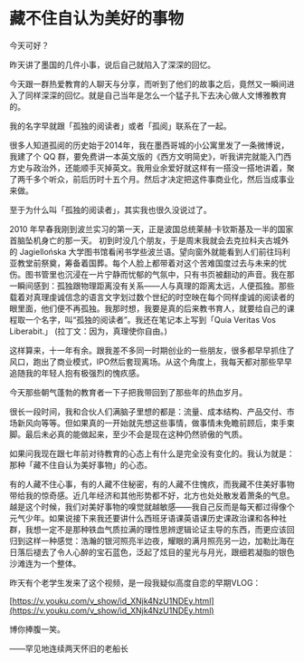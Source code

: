 # 藏不住自认为美好的事物

今天可好？

昨天讲了墨国的几件小事，说后自己就陷入了深深的回忆。

今天跟一群热爱教育的人聊天与分享，而听到了他们的故事之后，竟然又一瞬间进入了同样深深的回忆。就是自己当年是怎么一个猛子扎下去决心做人文博雅教育的。

我的名字早就跟「孤独的阅读者」或者「孤阅」联系在了一起。

很多人知道孤阅的历史始于2014年，我在墨西哥城的小公寓里发了一条微博说，我建了个 QQ 群，要免费讲一本英文版的《西方文明简史》，听我讲完就能入门西方史与政治外，还能顺手灭掉英文。我用业余爱好就这样有一搭没一搭地讲着，聚了两千多个听众，前后历时十五个月。然后才决定把这件事商业化，然后当成事业来做。

至于为什么叫「孤独的阅读者」，其实我也很久没说过了。

2010 年早春我刚到波兰实习的第一天，正是波国总统莱赫·卡钦斯基及一半的国家首脑坠机身亡的那一天。 初到时没几个朋友，于是周末我就会去克拉科夫古城外的 Jagiellońska 大学图书馆看闲书学些波兰语。望向窗外就能看到人们前往玛利亚教堂前祭奠，筹备着国葬。每个人脸上都带着对这个苦难国度过去与未来的忧伤。图书管里也沉浸在一片宁静而忧郁的气氛中，只有书页被翻动的声音。我在那一瞬间感到：孤独跟物理距离没有关系——人与真理的距离太远，人便孤独。那些载着对真理虔诚信念的语言文字划过数个世纪的时空映在每个同样虔诚的阅读者的眼里面，他们便不再孤独。我那时想，我要是真的后来教书育人，就要给自己的课程取一个名字，叫“孤独的阅读者”。我还在笔记本上写到「Quia Veritas Vos Liberabit.」 (拉丁文：因为，真理使你自由。)

这样算来，十一年有余。跟我差不多同一时期创业的一些朋友，很多都早早抓住了风口，跑出了商业模式，IPO然后套现离场。从这个角度上，我每天都对那些早早追随我的年轻人抱有极强烈的愧疚感。

今天那些朝气蓬勃的教育者一下子把我带回到了那些年的热血岁月。

很长一段时间，我和合伙人们满脑子里想的都是：流量、成本结构、产品交付、市场新风向等等。但如果真的一开始就先想这些事情，做事情未免瞻前顾后，束手束脚。最后未必真的能做起来，至少不会是现在这种仍然骄傲的气质。

如果问我现在跟七年前对待教育的心态上有什么是完全没有变化的。我认为就是：那种「藏不住自认为美好事物」的心态。

有的人藏不住心事，有的人藏不住秘密，有的人藏不住愧疚，而我藏不住美好事物带给我的惊奇感。近几年经济和其他形势都不好，北方也处处散发着萧条的气息。越是这个时候，我们对美好事物的嗅觉就越敏感——我自己反而是每天都过得像个元气少年。如果说接下来我还要讲什么西班牙语课英语课历史课政治课和各种社群，我想一定不是那种铁血气质拉满的理性思辨逻辑论证主导的东西，而更应该回归到这样一种感觉：浩瀚的银河照亮半边夜，耀眼的满月照亮另一边，加勒比海在日落后褪去了令人心醉的宝石蓝色，泛起了炫目的星光与月光，跟细若凝脂的银色沙滩连为一个整体。

昨天有个老学生发来了这个视频，是一段我疑似高度自恋的早期VLOG：

[https://v.youku.com/v_show/id_XNjk4NzU1NDEy.html](https://v.youku.com/v_show/id_XNjk4NzU1NDEy.html)

博你捧腹一笑。

——罕见地连续两天怀旧的老船长